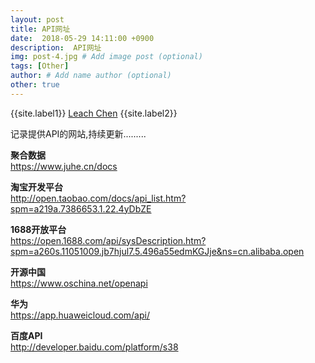 ```yaml
---
layout: post
title: API网址
date:  2018-05-29 14:11:00 +0900  
description:  API网址
img: post-4.jpg # Add image post (optional)
tags: [Other]
author: # Add name author (optional)
other: true
---
```


{{site.label1}} <a href="https://github.com/leach-chen/leach-chen.github.io/" target="\_blank">Leach Chen</a> {{site.label2}}


记录提供API的网站,持续更新.........

**聚合数据**<br>
<a href="https://www.juhe.cn/docs" style="text-decoration: none;" target="\_blank" title="">https://www.juhe.cn/docs</a>

**淘宝开发平台**<br>
<a href="http://open.taobao.com/docs/api_list.htm?spm=a219a.7386653.1.22.4yDbZE" style="text-decoration: none;" target="\_blank" title="">http://open.taobao.com/docs/api_list.htm?spm=a219a.7386653.1.22.4yDbZE</a>

**1688开放平台**<br>
<a href="https://open.1688.com/api/sysDescription.htm?spm=a260s.11051009.jb7hjul7.5.496a55edmKGJje&ns=cn.alibaba.open" style="text-decoration: none;" target="\_blank" title="">https://open.1688.com/api/sysDescription.htm?spm=a260s.11051009.jb7hjul7.5.496a55edmKGJje&ns=cn.alibaba.open</a>

**开源中国**<br>
<a href="https://www.oschina.net/openapi" style="text-decoration: none;" target="\_blank" title="">https://www.oschina.net/openapi</a>

**华为**<br>
<a href="https://app.huaweicloud.com/api/" style="text-decoration: none;" target="\_blank" title="">https://app.huaweicloud.com/api/</a>

**百度API**<br>
<a href="http://developer.baidu.com/platform/s38" style="text-decoration: none;" target="\_blank" title="">http://developer.baidu.com/platform/s38</a>
